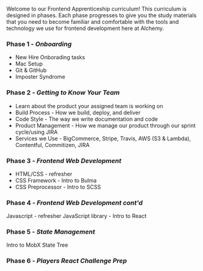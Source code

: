 Welcome to our Frontend Apprenticeship curriculum! This curriculum is designed in phases. Each phase progresses to give you the study materials that you need to become familiar and comfortable with the tools and technology we use for frontend development here at Alchemy.

### Phase 1 - _Onboarding_

- New Hire Onborading tasks
- Mac Setup
- Git & GitHub
- Imposter Syndrome

### Phase 2 - _Getting to Know Your Team_

- Learn about the product your assigned team is working on
- Build Process - How we build, deploy, and deliver
- Code Style - The way we write documentation and code
- Product Management - How we manage our product through our sprint cycle/using JIRA
- Services we Use - BigCommerce, Stripe, Travis, AWS (S3 & Lambda), Contentful, Commitizen, JIRA

### Phase 3 - _Frontend Web Development_

- HTML/CSS - refresher
- CSS Framework - Intro to Bulma
- CSS Preprocessor - Intro to SCSS

### Phase 4 - _Frontend Web Development cont'd_

Javascript - refresher
JavaScript library - Intro to React

### Phase 5 - _State Management_

Intro to MobX State Tree

### Phase 6 - _Players React Challenge Prep_
